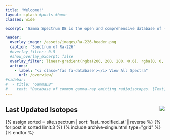 ```yaml
---
title: 'Welcome!'
layout: splash #posts #home
classes: wide

excerpt: 'Gamma Spectrum DB is the open and comprehensive database of (common) gamma-ray emitting radioisotopes for gamma-spectroscopy.'

header:
  overlay_image: /assets/images/Ra-226-header.png
  caption: 'Spectrum of Ra-226'
  #overlay_filter: 0.5
  #show_overlay_excerpt: false
  overlay_filter: linear-gradient(rgba(200, 200, 200, 0.6), rgba(0, 0, 0, 0.5))
  actions:
    - label: "<i class='fas fa-database'></i> View All Spectra"
      url: /overview/
#sidebar:
#  - title: "GammaDB"
#    text: "Database of common gamma-ray emitting radioisotopes. [Text](/overview/){: .btn .btn--primary }"
---
```


## Last Updated Isotopes <a href="https://hits.seeyoufarm.com"><img style="float: right" src="https://hits.seeyoufarm.com/api/count/incr/badge.svg?url=https%3A%2F%2Fgammadb.nuclearphoenix.xyz&count_bg=%23FF9328&title_bg=%23555555&icon=&icon_color=%23E7E7E7&title=hits&edge_flat=true"/></a>

{% assign sorted = site.spectrum | sort: 'last_modified_at' | reverse %}
{% for post in sorted limit:3 %}
{% include archive-single.html type="grid" %}
{% endfor %}
